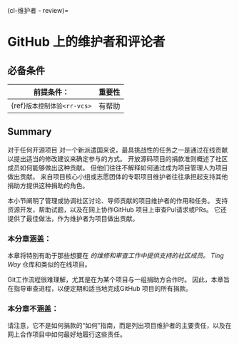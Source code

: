 (cl-维护者 - review)=
# GitHub 上的维护者和评论者

## 必备条件

| 前提条件：                       | 重要性 |
| --------------------------- | --- |
| {ref}`版本控制体验<rr-vcs>` | 有帮助 |

## Summary
对于任何开源项目 对一个新派遣国来说，最具挑战性的任务之一是通过在线贡献以提出适当的修改建议来确定参与的方式。 开放源码项目的捐款准则概述了社区成员如何能够做出这种贡献。 但他们往往不解释如何通过成为项目管理人为项目做出贡献。 来自项目核心小组或志愿团体的专职项目维护者往往承担起支持其他捐助方提供这种捐助的角色。

本小节阐明了管理或协调社区讨论、导师贡献的项目维护者的作用和任务。 支持资源开发，帮助试题，以及在网上协作GitHub 项目上审查Pul请求或PRs。 它还提供了最佳做法，作为维护者为项目做出贡献。

### 本分章涵盖：

本章将特别有助于那些想要在 _的维修和审查工作中提供支持的社区成员。 Ting Way_  仓库和类似的在线项目。

Git工作流程很难理解，尤其是在为某个项目与一组捐助方合作时。 因此，本章旨在指导审查进程，以便定期和适当地完成GitHub 项目的所有捐款。

### 本分章不涵盖：

请注意，它不是如何捐款的“如何”指南，而是列出项目维护者的主要责任，以及在网上合作项目中如何最好地履行这些责任。
